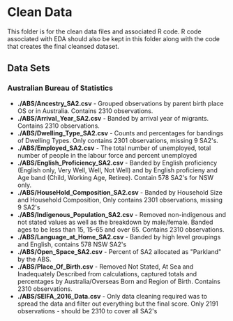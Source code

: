 # Clean Data
This folder is for the clean data files and associated R code. R code associated with EDA should also be kept in this folder along with the code that creates the final cleansed dataset.  

## Data Sets
### Australian Bureau of Statistics
* **./ABS/Ancestry_SA2.csv** - Grouped observations by parent birth place OS or in Australia. Contains 2310 observations.
* **./ABS/Arrival_Year_SA2.csv** - Banded by arrival year of migrants. Contains 2310 observations. 
* **./ABS/Dwelling_Type_SA2.csv** - Counts and percentages for bandings of Dwelling Types. Only contains 2301 observations, missing 9 SA2's.
* **./ABS/Employed_SA2.csv** - The total number of unemployed, total number of people in the labour force and percent unemployed
* **./ABS/English_Proficiency_SA2.csv** -  Banded by English proficiency (English only, Very Well, Well, Not Well) and by English proficieny and Age band (Child, Working Age, Retiree). Contain 578 SA2's for NSW only.
* **./ABS/HouseHold_Composition_SA2.csv** - Banded by Household Size and Household Composition, Only contains 2301 observations, missing 9 SA2's
* **./ABS/Indigenous_Population_SA2.csv** - Removed non-indigenous and not stated values as well as the breakdown by male/female. Banded ages to be less than 15, 15-65 and over 65. Contains 2310 observations.
* **./ABS/Language_at_Home_SA2.csv** - Banded by high level groupings and English, contains 578 NSW SA2's
* **./ABS/Open_Space_SA2.csv** - Percent of SA2 allocated as "Parkland" by the ABS.
* **./ABS/Place_Of_Birth.csv** - Removed Not Stated, At Sea and Inadequately Described from calculations, captured totals and percentages by Australia/Overseas Born and Region of Birth. Contains 2310 observations.
* **./ABS/SEIFA_2016_Data.csv** - Only data cleaning required was to spread the data and filter out everything but the final score. Only 2191 observations - should be 2310 to cover all SA2's
